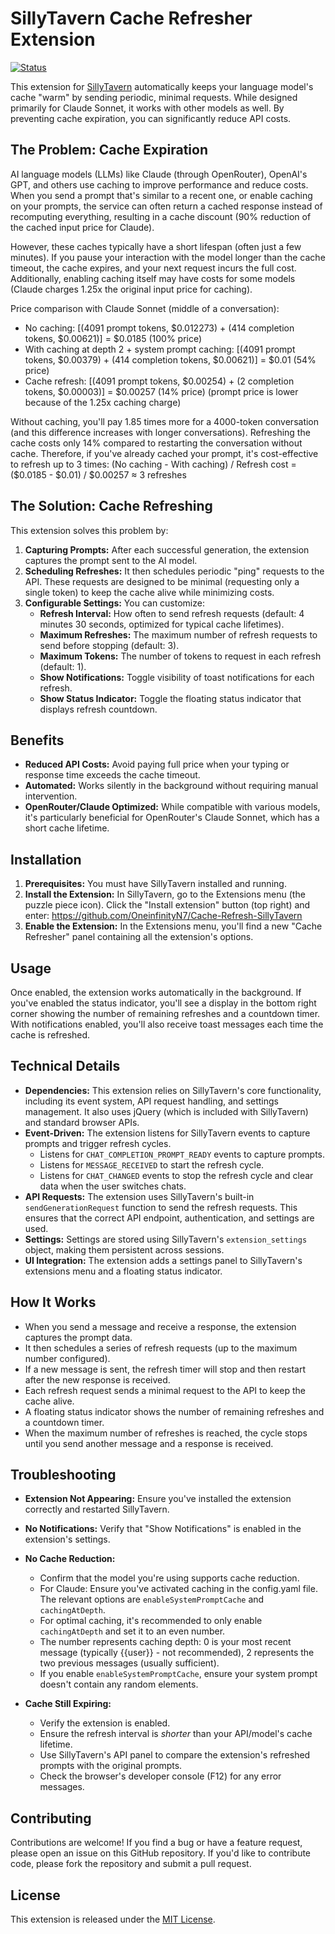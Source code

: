 # SillyTavern Cache Refresher Extension

[![Status](https://img.shields.io/badge/status-ready-green.svg)]()

This extension for [SillyTavern](https://github.com/SillyTavern/SillyTavern) automatically keeps your language model's cache "warm" by sending periodic, minimal requests. While designed primarily for Claude Sonnet, it works with other models as well. By preventing cache expiration, you can significantly reduce API costs.

## The Problem: Cache Expiration

AI language models (LLMs) like Claude (through OpenRouter), OpenAI's GPT, and others use caching to improve performance and reduce costs. When you send a prompt that's similar to a recent one, or enable caching on your prompts, the service can often return a cached response instead of recomputing everything, resulting in a cache discount (90% reduction of the cached input price for Claude).

However, these caches typically have a short lifespan (often just a few minutes). If you pause your interaction with the model longer than the cache timeout, the cache expires, and your next request incurs the full cost. Additionally, enabling caching itself may have costs for some models (Claude charges 1.25x the original input price for caching).

Price comparison with Claude Sonnet (middle of a conversation): 
-  No caching: [(4091 prompt tokens, $0.012273) + (414 completion tokens, $0.00621)] = $0.0185 (100% price)
-  With caching at depth 2 + system prompt caching: [(4091 prompt tokens, $0.00379) + (414 completion tokens, $0.00621)] = $0.01 (54% price)
-  Cache refresh: [(4091 prompt tokens, $0.00254) + (2 completion tokens, $0.00003)] = $0.00257 (14% price) (prompt price is lower because of the 1.25x caching charge)

Without caching, you'll pay 1.85 times more for a 4000-token conversation (and this difference increases with longer conversations).
Refreshing the cache costs only 14% compared to restarting the conversation without cache.
Therefore, if you've already cached your prompt, it's cost-effective to refresh up to 3 times: (No caching - With caching) / Refresh cost = ($0.0185 - $0.01) / $0.00257 ≈ 3 refreshes

## The Solution: Cache Refreshing

This extension solves this problem by:

1.  **Capturing Prompts:** After each successful generation, the extension captures the prompt sent to the AI model.
2.  **Scheduling Refreshes:** It then schedules periodic "ping" requests to the API. These requests are designed to be minimal (requesting only a single token) to keep the cache alive while minimizing costs.
3.  **Configurable Settings:** You can customize:
    *   **Refresh Interval:** How often to send refresh requests (default: 4 minutes 30 seconds, optimized for typical cache lifetimes).
    *   **Maximum Refreshes:** The maximum number of refresh requests to send before stopping (default: 3).
    *   **Maximum Tokens:** The number of tokens to request in each refresh (default: 1).
    *   **Show Notifications:** Toggle visibility of toast notifications for each refresh.
    *   **Show Status Indicator:** Toggle the floating status indicator that displays refresh countdown.

## Benefits

*   **Reduced API Costs:** Avoid paying full price when your typing or response time exceeds the cache timeout.
*   **Automated:** Works silently in the background without requiring manual intervention.
*   **OpenRouter/Claude Optimized:** While compatible with various models, it's particularly beneficial for OpenRouter's Claude Sonnet, which has a short cache lifetime.

## Installation

1.  **Prerequisites:** You must have SillyTavern installed and running.
2.  **Install the Extension:** In SillyTavern, go to the Extensions menu (the puzzle piece icon). Click the "Install extension" button (top right) and enter: https://github.com/OneinfinityN7/Cache-Refresh-SillyTavern
3.  **Enable the Extension:** In the Extensions menu, you'll find a new "Cache Refresher" panel containing all the extension's options.

## Usage

Once enabled, the extension works automatically in the background. If you've enabled the status indicator, you'll see a display in the bottom right corner showing the number of remaining refreshes and a countdown timer. With notifications enabled, you'll also receive toast messages each time the cache is refreshed.

## Technical Details

*   **Dependencies:** This extension relies on SillyTavern's core functionality, including its event system, API request handling, and settings management. It also uses jQuery (which is included with SillyTavern) and standard browser APIs.
*   **Event-Driven:** The extension listens for SillyTavern events to capture prompts and trigger refresh cycles.
    *   Listens for `CHAT_COMPLETION_PROMPT_READY` events to capture prompts.
    *   Listens for `MESSAGE_RECEIVED` to start the refresh cycle.
    *   Listens for `CHAT_CHANGED` events to stop the refresh cycle and clear data when the user switches chats.
*   **API Requests:** The extension uses SillyTavern's built-in `sendGenerationRequest` function to send the refresh requests. This ensures that the correct API endpoint, authentication, and settings are used.
*   **Settings:** Settings are stored using SillyTavern's `extension_settings` object, making them persistent across sessions.
*   **UI Integration:** The extension adds a settings panel to SillyTavern's extensions menu and a floating status indicator.

## How It Works

*   When you send a message and receive a response, the extension captures the prompt data.
*   It then schedules a series of refresh requests (up to the maximum number configured).
*   If a new message is sent, the refresh timer will stop and then restart after the new response is received.
*   Each refresh request sends a minimal request to the API to keep the cache alive.
*   A floating status indicator shows the number of remaining refreshes and a countdown timer.
*   When the maximum number of refreshes is reached, the cycle stops until you send another message and a response is received.

## Troubleshooting

*   **Extension Not Appearing:** Ensure you've installed the extension correctly and restarted SillyTavern.
*   **No Notifications:** Verify that "Show Notifications" is enabled in the extension's settings.

*   **No Cache Reduction:**
    *   Confirm that the model you're using supports cache reduction.
    *   For Claude: Ensure you've activated caching in the config.yaml file. The relevant options are `enableSystemPromptCache` and `cachingAtDepth`. 
      * For optimal caching, it's recommended to only enable `cachingAtDepth` and set it to an even number.
      * The number represents caching depth: 0 is your most recent message (typically {{user}} - not recommended), 2 represents the two previous messages (usually sufficient).
      * If you enable `enableSystemPromptCache`, ensure your system prompt doesn't contain any random elements.
*   **Cache Still Expiring:**
    *   Verify the extension is enabled.
    *   Ensure the refresh interval is *shorter* than your API/model's cache lifetime.
    *   Use SillyTavern's API panel to compare the extension's refreshed prompts with the original prompts.
    *   Check the browser's developer console (F12) for any error messages.

## Contributing

Contributions are welcome! If you find a bug or have a feature request, please open an issue on this GitHub repository. If you'd like to contribute code, please fork the repository and submit a pull request.

## License

This extension is released under the [MIT License](LICENSE).
